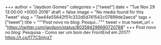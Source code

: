 
+++
author = "Jaydson Gomes"
categories = ["tweet"]
date = "Tue Nov 29 13:00:00 +0000 2016"
draft = false
image = "No media found for this Tweet"
slug = "7ae44e55642f51c332d5d741542c07899de2aecd"
tags = ["tweet"]
title = """Post novo no blog: Pesqui..."""
tweet = true
tweet_url = "https://twitter.com/jaydson/status/803584296690720768"
+++
Post novo no blog: Pesquisa - Como ser um bom dev FrontEnd em 2017? https://t.co/f77CSnIyz7
